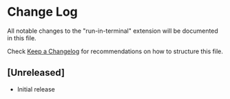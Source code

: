 # Change Log
All notable changes to the "run-in-terminal" extension will be documented in this file.

Check [Keep a Changelog](http://keepachangelog.com/) for recommendations on how to structure this file.

## [Unreleased]
- Initial release